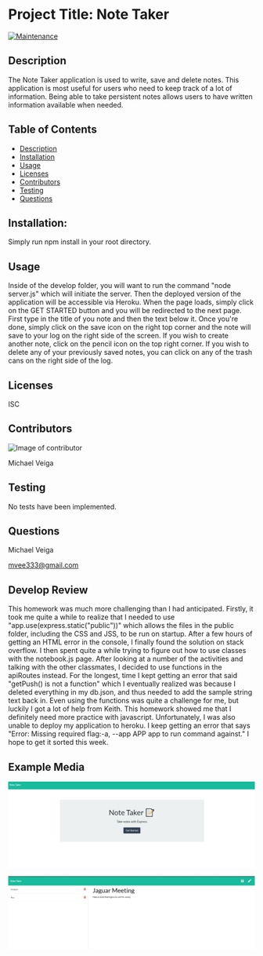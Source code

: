 # Project Title: Note Taker

[![Maintenance](https://img.shields.io/badge/Maintained%3F-no-red.svg)](https://bitbucket.org/lbesson/ansi-colors)

## Description

The Note Taker application is used to write, save and delete notes. This application is most useful for users who need to keep track of a lot of information. Being able to take persistent notes allows users to have written information available when needed.

## Table of Contents

- [Description](#Description)
- [Installation](#Installation)
- [Usage](#Usage)
- [Licenses](#Licenses)
- [Contributors](#Contributors)
- [Testing](#Testing)
- [Questions](#Questions)

## Installation:

Simply run npm install in your root directory.

## Usage

Inside of the develop folder, you will want to run the command "node server.js" which will initiate the server. Then the deployed version of the application will be accessible via Heroku. When the page loads, simply click on the GET STARTED button and you will be redirected to the next page. First type in the title of you note and then the text below it. Once you're done, simply click on the save icon on the right top corner and the note will save to your log on the right side of the screen. If you wish to create another note, click on the pencil icon on the top right corner. If you wish to delete any of your previously saved notes, you can click on any of the trash cans on the right side of the log.

## Licenses

ISC

## Contributors

![Image of contributor](https://avatars2.githubusercontent.com/u/61660025?v=4)

Michael Veiga

## Testing

No tests have been implemented.

## Questions

Michael Veiga

mvee333@gmail.com

## Develop Review

This homework was much more challenging than I had anticipated. Firstly, it took me quite a while to realize that I needed to use "app.use(express.static("public"))" which allows the files in the public folder, including the CSS and JSS, to be run on startup. After a few hours of getting an HTML error in the console, I finally found the solution on stack overflow. I then spent quite a while trying to figure out how to use classes with the notebook.js page. After looking at a number of the activities and talking with the other classmates, I decided to use functions in the apiRoutes instead. For the longest, time I kept getting an error that said "getPush() is not a function" which I eventually realized was because I deleted everything in my db.json, and thus needed to add the sample string text back in. Even using the functions was quite a challenge for me, but luckily I got a lot of help from Keith. This homework showed me that I definitely need more practice with javascript. Unfortunately, I was also unable to deploy my application to heroku. I keep getting an error that says "Error: Missing required flag:-a, --app APP app to run command against." I hope to get it sorted this week.

## Example Media

![Starting page](public/assets/images/nthomepage.png)

![Note Page](public/assets/images/ntnotepage.png)
